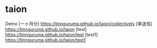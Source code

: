 # taion
Demo
[一ヶ月分]
https://tinnguruma.github.io/taion/collectively
[単送信]
https://tinnguruma.github.io/taion
[test]
https://tinnguruma.github.io/taion/test
[test1]
https://tinnguruma.github.io/taion/test1
